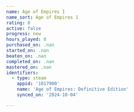 ```yaml
---
name: Age of Empires I
name_sort: Age of Empires 1
rating: 0
active: false
progress: new
hours_played: 0
purchased_on: .nan
started_on: .nan
beaten_on: .nan
completed_on: .nan
mastered_on: .nan
identifiers:
  - type: steam
    appid: '1017900'
    name: 'Age of Empires: Definitive Edition'
    synced_on: '2024-10-04'

---
```

